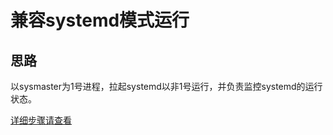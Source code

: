 # 兼容systemd模式运行

## 思路
以sysmaster为1号进程，拉起systemd以非1号运行，并负责监控systemd的运行状态。

[详细步骤请查看](http://sysmaster.online/resolution/00-systemd2sysmaster/)
